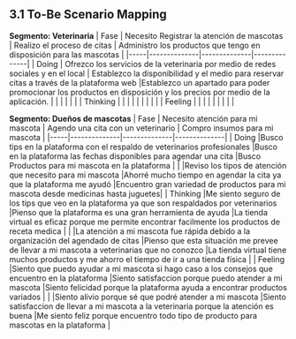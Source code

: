 ## 3.1 To-Be Scenario Mapping

**Segmento: Veterinaria**
| Fase | Necesito Registrar la atención de mascotas | Realizo el proceso de citas | Administro los productos que tengo en disposición para las mascotas |
|-----|--------------|--------------|--------------|
| Doing 	| Ofrezco los servicios de la veterinaria por medio de redes sociales y en el local	| Establezco la disponibilidad y el medio para reservar citas a través de la plataforma web 	|Establezco un apartado para poder promocionar los productos en disposición y los precios por medio de la aplicación. |
| 			|	|	|	 |
| Thinking  |	|	|	 |
| 			|	|	|	 |
| Feeling   |	| 	|	 | 
|			|	|	|	 |

**Segmento: Dueños de mascotas**
| Fase | Necesito atención para mi mascota | Agendo una cita con un veterinario | Compro insumos para mi mascota |
|-----|--------------|--------------|--------------|
| Doing 	|Busco tips en la plataforma con el respaldo de veterinarios profesionales	|Busco en la plataforma las fechas disponibles para agendar una cita	|Busco Productos para mi mascota en la plataforma |
| 			|Reviso los tipos de atención que necesito para mi mascota 	|Ahorré mucho tiempo en agendar la cita ya que la plataforma me ayudó |Encuentro gran variedad de productos para mi mascota desde medicinas hasta juguetes|
| Thinking  |Me siento seguro de los tips que veo en la plataforma ya que son respaldados por veterinarios	|Pienso que la plataforma es una gran herramienta de ayuda	|La tienda virtual es eficaz porque me permite encontrar facilmente los productos de receta medica |
| 			|La atención a mi mascota fue rápida debido a la organización del agendado de citas	|Pienso que esta situación me prevee de llevar a mi mascota a veterinarias que no conozco	|La tienda virtual tiene muchos productos y me ahorro el tiempo de ir a una tienda física |
| Feeling   |Siento que puedo ayudar a mi mascota si hago caso a los consejos que encuentro en la plataforma	|Siento satisfaccion porque puedo atender a mi mascota 	|Siento felicidad porque la plataforma ayuda a encontrar productos variados | 
|			|Siento alivio porque sé que podré atender a mi mascota	|Siento satisfaccion de llevar a mi mascota a la veterinaria porque la atención es buena	|Me siento feliz porque encuentro todo tipo de producto para mascotas en la plataforma	|
